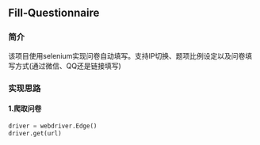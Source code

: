 ## Fill-Questionnaire

### 简介

该项目使用selenium实现问卷自动填写。支持IP切换、题项比例设定以及问卷填写方式(通过微信、QQ还是链接填写)

### 实现思路

#### 1.爬取问卷

```python
driver = webdriver.Edge()
driver.get(url)
```

